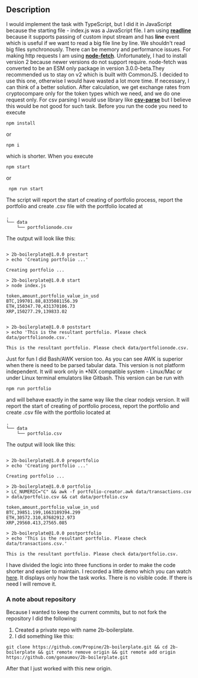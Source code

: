 ## Description 
 I would implement the task with TypeScript, but I did it in JavaScript 
 because the starting file - index.js was a JavaScript file. 
 I am using [**readline**](https://nodejs.org/api/readline.html) because it 
 supports passing of custom input stream and has **line** event which is useful if we want to read
 a big file line by line. We shouldn't read big files synchronously. There can be 
 memory and performance issues. For making http requests I am using [**node-fetch**](https://www.npmjs.com/package/node-fetch).
 Unfortunately, I had to install version 2 because newer versions do not support require. node-fetch was converted to be an ESM 
 only package in version 3.0.0-beta.They recommended us to stay on v2 which is built with CommonJS. I decided to use this one, otherwise I would have wasted a lot more time. If necessary, I can think of a better solution.
 After calculation, we get exchange rates from cryptocompare only for the token types 
 which we need, and we do one request only. For csv parsing I would use library like [**csv-parse**](https://www.npmjs.com/package/csv-parse) but I believe
 this would be not good for such task.  Before you run the code you need to execute 
 ```
 npm install
 ```
 or 
 ```
 npm i 
 ```
 which is shorter. When you execute 
 ```
 npm start 
 ```
 or 
```
 npm run start
```
 The script will report the start of creating of portfolio process, 
 report the portfolio and create .csv file with the portfolio located
 at
```
.
└── data
    └── portfolionode.csv
```
The output will look like this: 

```

> 2b-boilerplate@1.0.0 prestart
> echo 'Creating portfolio ...'

Creating portfolio ...

> 2b-boilerplate@1.0.0 start
> node index.js

token,amount,portfolio_value_in_usd
BTC,199701.88,8335081156.39
ETH,150347.70,431370106.73
XRP,150277.29,139833.02


> 2b-boilerplate@1.0.0 poststart
> echo 'This is the resultant portfolio. Please check data/portfolionode.csv.'

This is the resultant portfolio. Please check data/portfolionode.csv.
```

 Just for fun I did Bash/AWK version too. As you can see AWK is superior when there is need to 
 be parsed tabular data. This version is not platform independent. It will work only in
 *NIX compatible system - Linux/Mac or under Linux terminal emulators like Gitbash.
 This version can be run with
```
npm run portfolio
```
 and will behave exactly in the same way like the clear nodejs version. It will report the start of creating of portfolio process,
 report the portfolio and create .csv file with the portfolio located
 at

```
.
└── data
    └── portfolio.csv
```
The output will look like this:
```

> 2b-boilerplate@1.0.0 preportfolio
> echo 'Creating portfolio ...'

Creating portfolio ...

> 2b-boilerplate@1.0.0 portfolio
> LC_NUMERIC="C" && awk -f portfolio-creator.awk data/transactions.csv > data/portfolio.csv && cat data/portfolio.csv

token,amount,portfolio_value_in_usd
BTC,39851.199,1663189394.299
ETH,30572.310,87682912.973
XRP,29560.413,27565.085

> 2b-boilerplate@1.0.0 postportfolio
> echo 'This is the resultant portfolio. Please check data/transactions.csv.'

This is the resultant portfolio. Please check data/portfolio.csv.

```

I have divided the logic into three functions in order to make the code shorter and easier to maintain. 
I recorded a little demo which you can watch [here](https://www.tiktok.com/@georgenaumov915/video/7013697248865324293).
It displays only how the task works. There is no visible code. If there is need I will remove it. 

### A note about repository 

Because I wanted to keep the current commits, but to not fork the repository I did the following:
1. Created a private repo with name 2b-boilerplate.
2. I did something like this:
```
git clone https://github.com/Propine/2b-boilerplate.git && cd 2b-boilerplate && git remote remove origin && git remote add origin https://github.com/gonaumov/2b-boilerplate.git
```
After that I just worked with this new origin.